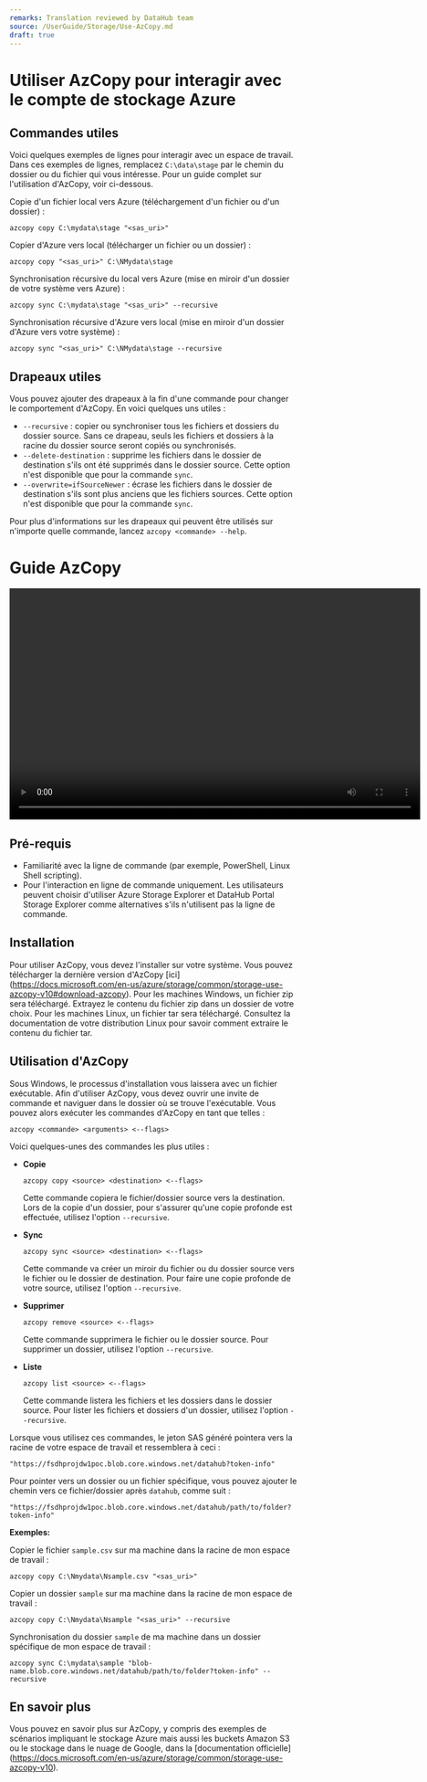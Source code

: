 ```yaml
---
remarks: Translation reviewed by DataHub team
source: /UserGuide/Storage/Use-AzCopy.md
draft: true
---
```


# Utiliser AzCopy pour interagir avec le compte de stockage Azure

## Commandes utiles

Voici quelques exemples de lignes pour interagir avec un espace de travail. Dans ces exemples de lignes, remplacez `C:\data\stage` par le chemin du dossier ou du fichier qui vous intéresse. Pour un guide complet sur l'utilisation d'AzCopy, voir ci-dessous.

Copie d'un fichier local vers Azure (téléchargement d'un fichier ou d'un dossier) :

```
azcopy copy C:\mydata\stage "<sas_uri>"
```

Copier d'Azure vers local (télécharger un fichier ou un dossier) :

```
azcopy copy "<sas_uri>" C:\NMydata\stage
```

Synchronisation récursive du local vers Azure (mise en miroir d'un dossier de votre système vers Azure) :

```
azcopy sync C:\mydata\stage "<sas_uri>" --recursive
```

Synchronisation récursive d'Azure vers local (mise en miroir d'un dossier d'Azure vers votre système) :

```
azcopy sync "<sas_uri>" C:\NMydata\stage --recursive
```

## Drapeaux utiles

Vous pouvez ajouter des drapeaux à la fin d'une commande pour changer le comportement d'AzCopy. En voici quelques uns utiles :

- `--recursive` : copier ou synchroniser tous les fichiers et dossiers du dossier source. Sans ce drapeau, seuls les fichiers et dossiers à la racine du dossier source seront copiés ou synchronisés.
- `--delete-destination` : supprime les fichiers dans le dossier de destination s'ils ont été supprimés dans le dossier source. Cette option n'est disponible que pour la commande `sync`.
- `--overwrite=ifSourceNewer` : écrase les fichiers dans le dossier de destination s'ils sont plus anciens que les fichiers sources. Cette option n'est disponible que pour la commande `sync`.

Pour plus d'informations sur les drapeaux qui peuvent être utilisés sur n'importe quelle commande, lancez `azcopy <commande> --help`.

# Guide AzCopy

<video width="720" height="405" controls>
    <source src="/api/media/azcopy.mp4" type="video/mp4">
    Votre navigateur ne prend pas en charge la balise vidéo.
</video>

## Pré-requis

- Familiarité avec la ligne de commande (par exemple, PowerShell, Linux Shell scripting).
- Pour l'interaction en ligne de commande uniquement. Les utilisateurs peuvent choisir d'utiliser Azure Storage Explorer et DataHub Portal Storage Explorer comme alternatives s'ils n'utilisent pas la ligne de commande.

## Installation

Pour utiliser AzCopy, vous devez l'installer sur votre système. Vous pouvez télécharger la dernière version d'AzCopy [ici] (https://docs.microsoft.com/en-us/azure/storage/common/storage-use-azcopy-v10#download-azcopy). Pour les machines Windows, un fichier zip sera téléchargé. Extrayez le contenu du fichier zip dans un dossier de votre choix. Pour les machines Linux, un fichier tar sera téléchargé. Consultez la documentation de votre distribution Linux pour savoir comment extraire le contenu du fichier tar.

## Utilisation d'AzCopy

Sous Windows, le processus d'installation vous laissera avec un fichier exécutable. Afin d'utiliser AzCopy, vous devez ouvrir une invite de commande et naviguer dans le dossier où se trouve l'exécutable. Vous pouvez alors exécuter les commandes d'AzCopy en tant que telles :

```
azcopy <commande> <arguments> <--flags>
```

Voici quelques-unes des commandes les plus utiles :

- **Copie**

  ```
  azcopy copy <source> <destination> <--flags>
  ```

  Cette commande copiera le fichier/dossier source vers la destination. Lors de la copie d'un dossier, pour s'assurer qu'une copie profonde est effectuée, utilisez l'option `--recursive`.

- **Sync**
  ```
  azcopy sync <source> <destination> <--flags>
  ```
  Cette commande va créer un miroir du fichier ou du dossier source vers le fichier ou le dossier de destination. Pour faire une copie profonde de votre source, utilisez l'option `--recursive`.
- **Supprimer**
  ```
  azcopy remove <source> <--flags>
  ```
  Cette commande supprimera le fichier ou le dossier source. Pour supprimer un dossier, utilisez l'option `--recursive`.
- **Liste**
  ```
  azcopy list <source> <--flags>
  ```
  Cette commande listera les fichiers et les dossiers dans le dossier source. Pour lister les fichiers et dossiers d'un dossier, utilisez l'option `--recursive`.

Lorsque vous utilisez ces commandes, le jeton SAS généré pointera vers la racine de votre espace de travail et ressemblera à ceci :

```
"https://fsdhprojdw1poc.blob.core.windows.net/datahub?token-info"
```

Pour pointer vers un dossier ou un fichier spécifique, vous pouvez ajouter le chemin vers ce fichier/dossier après `datahub`, comme suit :

```
"https://fsdhprojdw1poc.blob.core.windows.net/datahub/path/to/folder?token-info"
```

**Exemples:**

Copier le fichier `sample.csv` sur ma machine dans la racine de mon espace de travail :

```
azcopy copy C:\Nmydata\Nsample.csv "<sas_uri>"
```

Copier un dossier `sample` sur ma machine dans la racine de mon espace de travail :

```
azcopy copy C:\Nmydata\Nsample "<sas_uri>" --recursive
```

Synchronisation du dossier `sample` de ma machine dans un dossier spécifique de mon espace de travail :

```
azcopy sync C:\mydata\sample "blob-name.blob.core.windows.net/datahub/path/to/folder?token-info" --recursive
```

## En savoir plus

Vous pouvez en savoir plus sur AzCopy, y compris des exemples de scénarios impliquant le stockage Azure mais aussi les buckets Amazon S3 ou le stockage dans le nuage de Google, dans la [documentation officielle] (https://docs.microsoft.com/en-us/azure/storage/common/storage-use-azcopy-v10).
